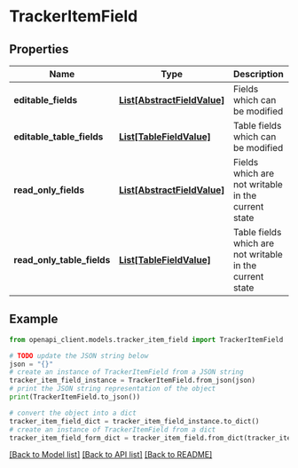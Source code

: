 # TrackerItemField


## Properties

Name | Type | Description | Notes
------------ | ------------- | ------------- | -------------
**editable_fields** | [**List[AbstractFieldValue]**](AbstractFieldValue.md) | Fields which can be modified | [optional] 
**editable_table_fields** | [**List[TableFieldValue]**](TableFieldValue.md) | Table fields which can be modified | [optional] 
**read_only_fields** | [**List[AbstractFieldValue]**](AbstractFieldValue.md) | Fields which are not writable in the current state | [optional] 
**read_only_table_fields** | [**List[TableFieldValue]**](TableFieldValue.md) | Table fields which are not writable in the current state | [optional] 

## Example

```python
from openapi_client.models.tracker_item_field import TrackerItemField

# TODO update the JSON string below
json = "{}"
# create an instance of TrackerItemField from a JSON string
tracker_item_field_instance = TrackerItemField.from_json(json)
# print the JSON string representation of the object
print(TrackerItemField.to_json())

# convert the object into a dict
tracker_item_field_dict = tracker_item_field_instance.to_dict()
# create an instance of TrackerItemField from a dict
tracker_item_field_form_dict = tracker_item_field.from_dict(tracker_item_field_dict)
```
[[Back to Model list]](../README.md#documentation-for-models) [[Back to API list]](../README.md#documentation-for-api-endpoints) [[Back to README]](../README.md)


